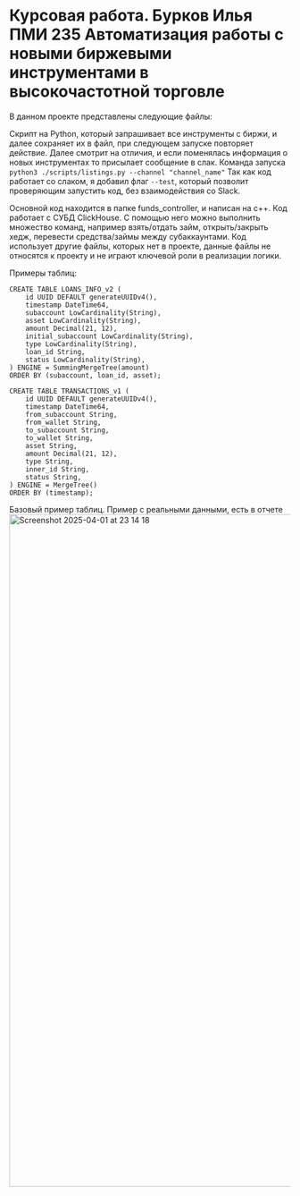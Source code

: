 # Курсовая работа. Бурков Илья ПМИ 235 Автоматизация работы с новыми биржевыми инструментами в высокочастотной торговле

В данном проекте представлены следующие файлы:

Скрипт на Python, который запрашивает все инструменты с биржи, и далее сохраняет их в файл, при следующем запуске повторяет действие. Далее смотрит на отличия, и если поменялась информация о новых инструментах то присылает сообщение в слак. Команда запуска `python3 ./scripts/listings.py --channel "channel_name"` Так как код работает со слаком, я добавил флаг `--test`, который позволит проверяющим запустить код, без взаимодействия со Slack.

Основной код находится в папке funds_controller, и написан на с++. Код работает с СУБД ClickHouse. С помощью него можно выполнить множество команд, например взять/отдать займ, открыть/закрыть хедж, перевести средства/займы между субаккаунтами.
Код использует другие файлы, которых нет в проекте, данные файлы не относятся к проекту и не играют ключевой роли в реализации логики. 

Примеры таблиц:
```
CREATE TABLE LOANS_INFO_v2 (
    id UUID DEFAULT generateUUIDv4(),
    timestamp DateTime64,
    subaccount LowCardinality(String),
    asset LowCardinality(String),
    amount Decimal(21, 12),
    initial_subaccount LowCardinality(String),
    type LowCardinality(String),
    loan_id String,
    status LowCardinality(String),
) ENGINE = SummingMergeTree(amount)
ORDER BY (subaccount, loan_id, asset); 

CREATE TABLE TRANSACTIONS_v1 (
    id UUID DEFAULT generateUUIDv4(),
    timestamp DateTime64,
    from_subaccount String,
    from_wallet String,
    to_subaccount String,
    to_wallet String,
    asset String,
    amount Decimal(21, 12),
    type String,
    inner_id String,
    status String,
) ENGINE = MergeTree()
ORDER BY (timestamp);
```
Базовый пример таблиц. Пример с реальными данными, есть в отчете
<img width="1203" alt="Screenshot 2025-04-01 at 23 14 18" src="https://github.com/user-attachments/assets/fa23d6cd-7632-4bd4-9644-99d7e0d71edc" />


